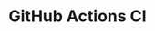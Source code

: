 # GitHub Actions CI






























































































































































































































































































































































































































































































































































































































































































































































































































































































































































































































































































































































































































































































































































